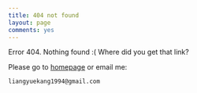 ```yaml
---
title: 404 not found
layout: page
comments: yes
---
```


Error 404. Nothing found :( Where did you get that link?

Please go to [homepage](/) or email me:

    liangyuekang1994@gmail.com

